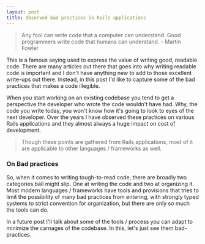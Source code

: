 ```yaml
---
layout: post
title: Observed bad practices in Rails applications
---
```


> Any fool can write code that a computer can understand. Good programmers write code that humans can understand. - Martin Fowler

This is a famous saying used to express the value of writing good, readable code. There are many articles out there that goes into why writing readable code is important and I don't have anything new to add to those excellent write-ups out there. Instead, in this post I'd like to capture some of the bad practices that makes a code illegible.

When you start working on an existing codebase you tend to get a perspective the developer who wrote the code wouldn't have had. Why, the code you write today, you won't know how it's going to look to eyes of the next developer. Over the years I have observed these practices on various Rails applications and they almost always a huge impact on cost of development.

> Though these points are gathered from Rails applications, most of it are applicable to other languages / frameworks as well.

### On Bad practices

So, when it comes to writing tough-to-read code, there are broadly two categories ball might slip. One at writing the code and two at organizing it. Most modern languages / frameworks have tools and provisions that tries to limit the possibility of many bad practices from entering, with strongly typed systems to strict convention for organization, but there are only so much the tools can do.

In a future post I'll talk about some of the tools / process you can adapt to minimize the carnages of the codebase. In this, let's just see them bad-practices.
